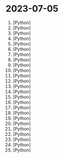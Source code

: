 # 2023-07-05

1. [](https://github.comundefined "Easily migrate your codebase from one framework or language to another.") [Python]
2. [](https://github.comundefined "A collective list of free APIs") [Python]
3. [](https://github.comundefined "You like pytorch? You like micrograd? You love tinygrad! ❤️") [Python]
4. [](https://github.comundefined "aider is GPT powered coding in your terminal") [Python]
5. [](https://github.comundefined "An AI agent that beats the classic game Snake.") [Python]
6. [](https://github.comundefined "リアルタイムボイスチェンジャー Realtime Voice Changer") [Python]
7. [](https://github.comundefined "Learn how to design large-scale systems. Prep for the system design interview. Includes Anki flashcards.") [Python]
8. [](https://github.comundefined "🗃 Open source self-hosted web archiving. Takes URLs/browser history/bookmarks/Pocket/Pinboard/etc., saves HTML, JS, PDFs, media, and more...") [Python]
9. [](https://github.comundefined "Data validation using Python type hints") [Python]
10. [](https://github.comundefined "Reference implementations of several LangChain agents as Streamlit apps") [Python]
11. [](https://github.comundefined "Download all your kindle books script.") [Python]
12. [](https://github.comundefined "为ChatGPT/GLM提供图形交互界面，特别优化论文阅读/润色/写作体验，模块化设计，支持自定义快捷按钮&函数插件，支持Python和C++等项目剖析&自译解功能，PDF/LaTex论文翻译&总结功能，支持并行问询多种LLM模型，支持清华chatglm等本地模型。兼容复旦MOSS, llama, rwkv, 盘古, newbing, claude等") [Python]
13. [](https://github.comundefined "A fluent design widgets library based on PyQt/PySide. Make Qt Great Again.") [Python]
14. [](https://github.comundefined "NEW - YOLOv8 🚀 in PyTorch > ONNX > CoreML > TFLite") [Python]
15. [](https://github.comundefined "30 days of Python programming challenge is a step-by-step guide to learn the Python programming language in 30 days. This challenge may take more than100 days, follow your own pace. These videos may help too: https://www.youtube.com/channel/UC7PNRuno1rzYPb1xLa4yktw") [Python]
16. [](https://github.comundefined "Core Engine of Singing Voice Conversion & Singing Voice Clone") [Python]
17. [](https://github.comundefined "A curated list of awesome Python frameworks, libraries, software and resources") [Python]
18. [](https://github.comundefined "Deep learning framework to train, deploy, and ship AI products Lightning fast.") [Python]
19. [](https://github.comundefined "The simplest, fastest repository for training/finetuning medium-sized GPTs.") [Python]
20. [](https://github.comundefined "A community-supported supercharged version of paperless: scan, index and archive all your physical documents") [Python]
21. [](https://github.comundefined "The Multi-Agent Meta Programming Framework: Given one line Requirement, return PRD, Design, Tasks, Repo | 多智能体元编程框架：给定老板需求，输出产品文档、架构设计、任务列表、代码") [Python]
22. [](https://github.comundefined "Voice data <= 10 mins can also be used to train a good VC model!") [Python]
23. [](https://github.comundefined "Chat with your documents on your local device using GPT models. No data leaves your device and 100% private.") [Python]
24. [](https://github.comundefined "Ansible for DevOps examples.") [Python]
25. [](https://github.comundefined "Optional static typing for Python") [Python]
